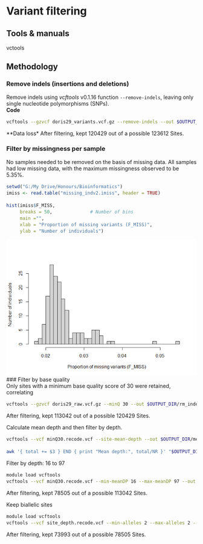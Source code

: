 # Variant filtering

## Tools & manuals

vctools

## Methodology

### Remove indels (insertions and deletions)

Remove indels using *vcftools* v0.1.16 function `--remove-indels`,
leaving only single nucleotide polymorphisms (SNPs).  
**Code**

``` bash
vcftools --gzvcf doris29_variants.vcf.gz --remove-indels --out $OUTPUT_DIR/rm_indels.vcf --recode --recode-INFO-all
```

\*\*Data loss\* After filtering, kept 120429 out of a possible 123612
Sites.

### Filter by missingness per sample

No samples needed to be removed on the basis of missing data. All
samples had low missing data, with the maximum missingness observed to
be 5.35%.

``` r
setwd("G:/My Drive/Honours/Bioinformatics")
imiss <- read.table("missing_indv2.imiss", header = TRUE)

hist(imiss$F_MISS,
     breaks = 50,              # Number of bins
     main ="",
     xlab = "Proportion of missing variants (F_MISS)",
     ylab = "Number of individuals")
```

![](3_variant_filtering_files/figure-markdown_github/unnamed-chunk-1-1.png)
\### Filter by base quality  
Only sites with a minimum base quality score of 30 were retained,
correlating

``` bash
vcftools --gzvcf doris29_raw.vcf.gz --minQ 30 --out $OUTPUT_DIR/rm_indels.vcf --recode --recode-INFO-all
```

After filtering, kept 113042 out of a possible 120429 Sites.

Calculate mean depth and then filter by depth.

``` bash
vcftools --vcf minQ30.recode.vcf --site-mean-depth --out $OUTPUT_DIR/meanDP

awk '{ total += $3 } END { print "Mean depth:", total/NR }' "$OUTPUT_DIR/meanDP.ldepth.mean"
```

Filter by depth: 16 to 97

``` bash
module load vcftools
vcftools --vcf minQ30.recode.vcf --min-meanDP 16 --max-meanDP 97 --out $OUTPUT_DIR/site_depth --recode --recode-INFO-all
```

After filtering, kept 78505 out of a possible 113042 Sites.

Keep biallelic sites

``` bash
module load vcftools
vcftools --vcf site_depth.recode.vcf --min-alleles 2 --max-alleles 2 --out $OUTPUT_DIR/biallelic_sites --recode --recode-INFO-all
```

After filtering, kept 73993 out of a possible 78505 Sites.
